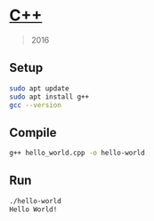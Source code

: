 # [C++](https://en.wikipedia.org/wiki/C%2B%2B)
> 2016

## Setup

```sh
sudo apt update
sudo apt install g++
gcc --version   
```

## Compile

```sh
g++ hello_world.cpp -o hello-world
```

## Run

```sh
./hello-world
Hello World!
```